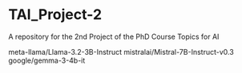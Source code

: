 # TAI_Project-2
A repository for the 2nd Project of the PhD Course Topics for AI


meta-llama/Llama-3.2-3B-Instruct
mistralai/Mistral-7B-Instruct-v0.3
google/gemma-3-4b-it